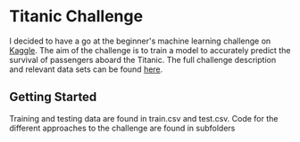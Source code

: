 # Titanic Challenge
I decided to have a go at the beginner's machine learning challenge on [Kaggle](https://www.kaggle.com/). The aim of the challenge is to train a model to accurately predict the survival of passengers aboard the Titanic. The full challenge description and relevant data sets can be found [here](http://https://www.kaggle.com/c/titanic).

## Getting Started
Training and testing data are found in train.csv and test.csv. Code for the different approaches to the challenge are found in subfolders
